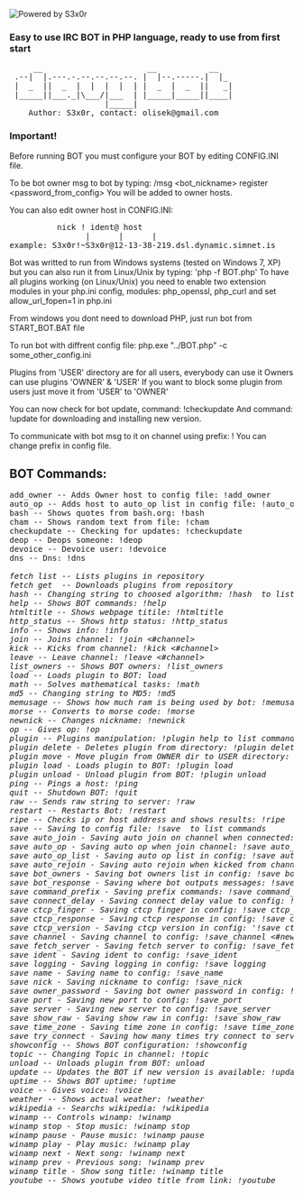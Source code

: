 ![Powered by S3x0r](http://minionki.com.pl/powered.png)
### Easy to use IRC BOT in PHP language, ready to use from first start

<dl>
<pre>
     __                      __           __
 .--|  |.---.-.--.--.--.--. |  |--.-----.|  |_
 |  _  ||  _  |  |  |  |  | |  _  |  _  ||   _|
 |_____||___._|\___/|___  | |_____|_____||____|
                    |_____|
    Author: S3x0r, contact: olisek@gmail.com
</pre>
</dl>

### Important!
Before running BOT you must configure your BOT by editing CONFIG.INI file.

To be bot owner msg to bot by typing: /msg <bot_nickname> register <password_from_config>
You will be added to owner hosts.

You can also edit owner host in CONFIG.INI:

<dl>
<pre>
	      nick ! ident@ host
                |      |      |
example: S3x0r!~S3x0r@12-13-38-219.dsl.dynamic.simnet.is
</pre>
</dl>

Bot was writted to run from Windows systems (tested on Windows 7, XP)
but you can also run it from Linux/Unix by typing: 'php -f BOT.php'
To have all plugins working (on Linux/Unix) you need to enable
two extension modules in your php.ini config, modules: php_openssl, php_curl
and set allow_url_fopen=1 in php.ini

From windows you dont need to download PHP, just run bot from START_BOT.BAT file

To run bot with diffrent config file: php.exe "../BOT.php" -c some_other_config.ini

Plugins from 'USER' directory are for all users, everybody can use it
Owners can use plugins 'OWNER' & 'USER'
If you want to block some plugin from users just move it from 'USER' to 'OWNER'

You can now check for bot update, command: !checkupdate
And command: !update for downloading and installing new version.

To communicate with bot msg to it on channel using prefix: !<command>
You can change prefix in config file.

## BOT Commands:
<dl>
<pre>
add_owner -- Adds Owner host to config file: !add_owner <nick!ident@hostname>
auto_op -- Adds host to auto_op list in config file: !auto_op <nick!ident@hostname>
bash -- Shows quotes from bash.org: !bash
cham -- Shows random text from file: !cham <nick>
checkupdate -- Checking for updates: !checkupdate
deop -- Deops someone: !deop <nick>
devoice -- Devoice user: !devoice <nick>
dns -- Dns: !dns <address>
fetch list -- Lists plugins in repository
fetch get <plugin> -- Downloads plugins from repository
hash -- Changing string to choosed algorithm: !hash <help> to list algorithms
help -- Shows BOT commands: !help
htmltitle -- Shows webpage titile: !htmltitle <http://address>
http_status -- Shows http status: !http_status <number>
info -- Shows info: !info
join -- Joins channel: !join <#channel>
kick -- Kicks from channel: !kick <#channel> <who>
leave -- Leave channel: !leave <#channel>
list_owners -- Shows BOT owners: !list_owners
load -- Loads plugin to BOT: load <plugin_name>
math -- Solves mathematical tasks: !math <eg. 8*8+6>
md5 -- Changing string to MD5: !md5 <string>
memusage -- Shows how much ram is being used by bot: !memusage
morse -- Converts to morse code: !morse <text>
newnick -- Changes nickname: !newnick <new_nick>
op -- Gives op: !op <nick>
plugin -- Plugins manipulation: !plugin help to list commands
plugin delete - Deletes plugin from directory: !plugin delete <plugin_name>
plugin move - Move plugin from OWNER dir to USER directory: !plugin move <plugin_name>
plugin load - Loads plugin to BOT: !plugin load <plugin_name>
plugin unload - Unload plugin from BOT: !plugin unload <plugin_name>
ping -- Pings a host: !ping <host>
quit -- Shutdown BOT: !quit
raw -- Sends raw string to server: !raw <string>
restart -- Restarts Bot: !restart
ripe -- Checks ip or host address and shows results: !ripe <ip or host>
save -- Saving to config file: !save <help> to list commands
save auto_join - Saving auto join on channel when connected: !save auto_join <yes/no>
save auto_op - Saving auto op when join channel: !save auto_op <yes/no>
save auto_op_list - Saving auto op list in config: !save auto_op_list <nick!ident@host, ...>
save auto_rejoin - Saving auto rejoin when kicked from channel: !save auto_rejoin <yes/no>
save bot_owners - Saving bot owners list in config: !save bot_owners <nick!ident@host, ...>
save bot_response - Saving where bot outputs messages: !save bot_response <channel/notice/priv>
save command_prefix - Saving prefix commands: !save command_prefix <new_prefix>
save connect_delay - Saving connect delay value to config: !save connect_delay <value>
save ctcp_finger - Saving ctcp finger in config: !save ctcp_finger <string>
save ctcp_response - Saving ctcp response in config: !save ctcp_response <yes/no>
save ctcp_version - Saving ctcp version in config: '!save ctcp_version <string>
save channel - Saving channel to config: !save_channel <#new_channel>
save fetch_server - Saving fetch server to config: !save_fetch_server <new_server>
save ident - Saving ident to config: !save_ident <new_ident>
save logging - Saving logging in config: !save logging <yes/no>
save name - Saving name to config: !save_name <new_name>
save nick - Saving nickname to config: !save_nick <new_nick>
save owner_password - Saving bot owner password in config: !save owner_password <password>
save port - Saving new port to config: !save_port <new_port>
save server - Saving new server to config: !save_server <new_server>
save show_raw - Saving show raw in config: !save show_raw <yes/no>
save time_zone - Saving time zone in config: !save time_zone <eg. Europe/Warsaw>
save try_connect - Saving how many times try connect to server: !save try_connect <value>
showconfig -- Shows BOT configuration: !showconfig
topic -- Changing Topic in channel: !topic <new_topic>
unload -- Unloads plugin from BOT: unload <plugin_name>
update -- Updates the BOT if new version is available: !update
uptime -- Shows BOT uptime: !uptime
voice -- Gives voice: !voice <nick>
weather -- Shows actual weather: !weather <city>
wikipedia -- Searchs wikipedia: !wikipedia <lang> <string>
winamp -- Controls winamp: !winamp <help>
winamp stop - Stop music: !winamp stop
winamp pause - Pause music: !winamp pause
winamp play - Play music: !winamp play
winamp next - Next song: !winamp next
winamp prev - Previous song: !winamp prev
winamp title - Show song title: !winamp title
youtube -- Shows youtube video title from link: !youtube <link>
</pre>
</dl>